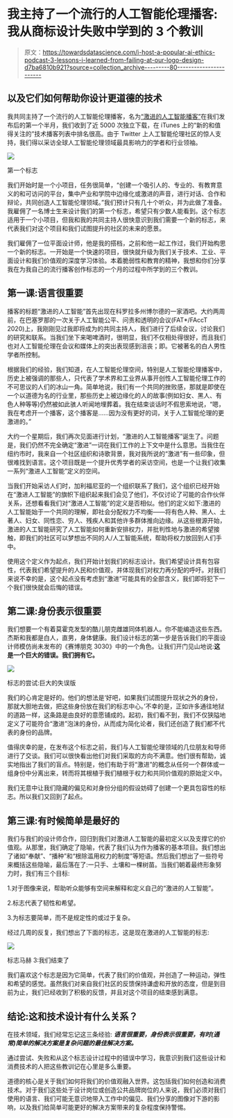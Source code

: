 # 我主持了一个流行的人工智能伦理播客:我从商标设计失败中学到的 3 个教训

> 原文：<https://towardsdatascience.com/i-host-a-popular-ai-ethics-podcast-3-lessons-i-learned-from-failing-at-our-logo-design-d7ba6810b921?source=collection_archive---------80----------------------->

## 以及它们如何帮助你设计更道德的技术

我共同主持了一个流行的人工智能伦理播客，名为[“激进的人工智能播客”](http://radicalai.org)在我们发布后的第一个半月，我们收到了近 5000 次独立下载，在 iTunes 上的“新的和值得关注的”技术播客列表中排名很高。由于 Twitter 上人工智能伦理社区的惊人支持，我们得以采访全球人工智能伦理领域最具影响力的学者和行业领袖。

![](img/6a53067c21a087c4ee84aa74b645e658.png)

第一个标志

我们开始时是一个小项目，任务很简单，“创建一个吸引人的、专业的、有教育意义的和可访问的平台，集中产业和学院中边缘化或激进的声音，进行对话、合作和辩论，共同创造人工智能伦理领域。”我们预计只有几十个听众，并为此做了准备。我雇佣了一名博士生来设计我们的第一个标志，希望只有少数人能看到。这个标志适用于一个小项目，但我和我的共同主持人很快意识到我们需要一个新的标志，来代表我们对这个项目和我们试图提升的社区的未来的愿景。

我们雇佣了一位平面设计师，他是我的搭档，之前和他一起工作过，我们开始构思一个新的标志。一开始是一个快速的项目，很快就升级为我们关于技术、工业、平面设计和我们价值观的深度学习体验。本着脆弱性和教育的精神，我想和你们分享我在为我自己的流行播客创作标志的一个月的过程中所学到的三个教训。

## 第一课:语言很重要

播客的标题“激进的人工智能”首先出现在科罗拉多州博尔德的一家酒吧。大约两周前，在巴塞罗那的一次关于人工智能公平、问责和透明的会议(FAT*/FAccT 2020)上，我刚刚见过我即将成为的共同主持人，我们进行了后续会议，讨论我们的研究和联系。当我们坐下来喝啤酒时，很明显，我们不仅相处得很好，而且我们也对人工智能伦理在会议和媒体上的突出表现感到沮丧；即。它被著名的白人男性学者所控制。

根据我们的经验，我们知道，在人工智能伦理空间，特别是人工智能伦理播客中，历史上被强调的那些人，只代表了学术界和工业界从事开创性人工智能伦理工作的不可思议的人们的冰山一角。简单地说，我们有一个共同的挫败感，那就是即使在一个以道德为名的行业里，那些历史上被边缘化的人的故事(例如妇女、黑人、有色人种等等)仍然被如此骇人听闻地埋葬着。我在结束谈话时不假思索地说，“嗯，我在考虑开一个播客，这个播客是……因为没有更好的词，关于人工智能伦理的更激进的。”

大约一个星期后，我们再次见面进行计划，“激进的人工智能播客”诞生了。问题是，我们仍然不完全确定“激进”一词在我们工作的上下文中是什么意思。当我住在纽约市时，我来自一个社区组织和诗歌背景，我对我所说的“激进”有一些印象，但很难找到语言。这个项目既是一个提升优秀学者的采访空间，也是一个让我们收集一系列“激进人工智能”定义的空间。

当我们开始采访人们时，加利福尼亚的一个组织联系了我们，这个组织已经开始在“激进人工智能”的旗帜下组织起来我们会见了他们，不仅讨论了可能的合作伙伴关系，还想看看我们对“激进人工智能”的定义是否相似。他们的定义如下:激进的人工智能始于一个共同的理解，即社会分配权力不均衡——将有色人种、黑人、土著人、妇女、同性恋、穷人、残疾人和其他许多群体推向边缘。从这些根源开始，激进的人工智能研究了人工智能如何重新安排权力，并批判性地与激进的希望接触，即我们的社区可以梦想出不同的人/人工智能系统，帮助将权力放回到人们手中。

使用这个定义作为起点，我们开始计划我们的标志设计。我们希望设计具有包容性，代表我们希望提升的人民和价值观，并体现我们对权力再分配的呼吁。对我们来说不幸的是，这个起点没有考虑到“激进”可能具有的全部含义，我们即将犯下一个我们很快就会后悔的错误。

## 第二课:身份表示很重要

我们想要一个有着莫霍克发型的酷儿朋克雌雄同体机器人。你不能编造这些东西。杰斯和我都是白人，直男，身体健康。我们设计标志的第一步是告诉我们的平面设计师模仿尚未发布的《赛博朋克 3030》中的一个角色。让我们开门见山地说:**这是一个巨大的错误。我们拥有它。**

![](img/fd4cde80cb3d0995e2312df593b83321.png)

标志的尝试:巨大的失误版

我们的心肯定是好的。他们的想法是‘好吧，如果我们试图提升现状之外的身份，那就大胆地去做，把这些身份放在我们的标志中心。’不幸的是，正如许多通往地狱的道路一样，这条路是由良好的意愿铺成的。起初，我们看不到，我们不仅狭隘地定义了可能符合“激进”泡沫的身份，从而成为简化论者，我们还创造了我们都不代表的身份的品牌。

值得庆幸的是，在发布这个标志之前，我们与人工智能伦理领域的几位朋友和导师进行了交谈。我们可以很快看出他们对我们采取的方向不满意。他们很有帮助，诚实地指出了我们的盲点。特别是，他们有助于将“激进”的概念从任何一个群体或一组身份中分离出来，转而将其根植于我们植根于权力和共同价值观的原始定义中。

我们无意中让我们隐藏的偏见和对身份分组的假设妨碍了创建一个更具包容性的标志。所以我们又回到了起点。

## 第三课:有时候简单是最好的

我们与我们的设计师合作，回归到我们对激进人工智能的最初定义以及支撑它的价值观。从那里，我们确定了隐喻，代表了我们认为作为播客的基本项目。我们想出了诸如“奉献”、“播种”和“根除滥用权力的制度”等短语。然后我们想出了一些符号来概括这些隐喻，最后落在了:一只手、土壤和一棵树苗。当我们朝着最终形象努力时，我们有三个目标:

1.对于图像来说，帮助听众能够有空间来解释和定义自己的“激进的人工智能”。

2.标志代表了韧性和希望。

3.为标志要简单，而不是规定性的或过于复杂。

经过几周的反复，我们想出了下面的标志，这是现在激进的人工智能的标志:

![](img/cf7efb2b57ee2a142580cf1af96dace2.png)

标志马赫 3:我们结束了

我们喜欢这个标志是因为它简单，代表了我们的价值观，并创造了一种运动，弹性和希望的感觉。虽然我们对来自我们社区的反馈保持谦虚和开放的态度，但是到目前为止，我们已经收到了积极的反馈，并且对这个项目的结束感到满意。

## 结论:这和技术设计有什么关系？

在技术领域，我们经常忘记这三条经验: ***语言很重要，身份表示很重要，有时(通常)简单的解决方案是复杂问题的最佳解决方案。***

通过尝试、失败和从这个标志设计过程中的错误中学习，我意识到我们这些设计和消费技术的人把这些教训记在心里是多么重要。

道德的核心是关于我们如何将我们的价值观融入世界。这包括我们如何创造和消费技术。对于我们这些处于设计岗位或创造公共品牌岗位的人来说，我们必须对我们使用的语言、我们可能无意识地带入工作中的偏见、我们分享的图像对下游的影响，以及我们给简单可能更好的解决方案带来的复杂程度保持警惕。